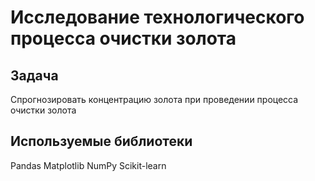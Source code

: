 # Исследование технологического процесса очистки золота

## Задача

Спрогнозировать концентрацию золота при проведении процесса очистки золота

## Используемые библиотеки

Pandas Matplotlib NumPy Scikit-learn